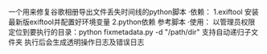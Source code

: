 一个用来修复谷歌相册导出文件丢失时间线的python脚本
·依赖：
  1.exiftool
  安装最新版exiftool并配置好环境变量
  2.python依赖
  参考脚本
·使用：
以管理员权限定位到要执行的目录：python fixmetadata.py -d "/path/dir"
支持自动递归子文件夹
执行后会生成透明操作日志及错误日志
